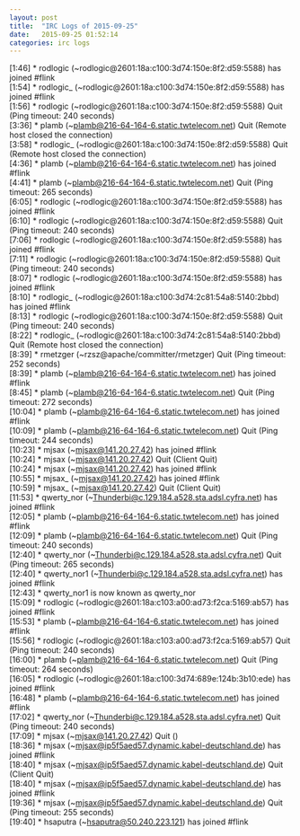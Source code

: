 ```yaml
---
layout: post
title:  "IRC Logs of 2015-09-25"
date:   2015-09-25 01:52:14
categories: irc logs
---
```

<span class="irc-date">[1:46]</span> <span class="irc-green">* rodlogic (~rodlogic@2601:18a:c100:3d74:150e:8f2:d59:5588) has joined #flink</span><br />
<span class="irc-date">[1:54]</span> <span class="irc-green">* rodlogic_ (~rodlogic@2601:18a:c100:3d74:150e:8f2:d59:5588) has joined #flink</span><br />
<span class="irc-date">[1:56]</span> <span class="irc-navy">* rodlogic (~rodlogic@2601:18a:c100:3d74:150e:8f2:d59:5588) Quit (Ping timeout: 240 seconds)</span><br />
<span class="irc-date">[3:36]</span> <span class="irc-navy">* plamb (~plamb@216-64-164-6.static.twtelecom.net) Quit (Remote host closed the connection)</span><br />
<span class="irc-date">[3:58]</span> <span class="irc-navy">* rodlogic_ (~rodlogic@2601:18a:c100:3d74:150e:8f2:d59:5588) Quit (Remote host closed the connection)</span><br />
<span class="irc-date">[4:36]</span> <span class="irc-green">* plamb (~plamb@216-64-164-6.static.twtelecom.net) has joined #flink</span><br />
<span class="irc-date">[4:41]</span> <span class="irc-navy">* plamb (~plamb@216-64-164-6.static.twtelecom.net) Quit (Ping timeout: 265 seconds)</span><br />
<span class="irc-date">[6:05]</span> <span class="irc-green">* rodlogic (~rodlogic@2601:18a:c100:3d74:150e:8f2:d59:5588) has joined #flink</span><br />
<span class="irc-date">[6:10]</span> <span class="irc-navy">* rodlogic (~rodlogic@2601:18a:c100:3d74:150e:8f2:d59:5588) Quit (Ping timeout: 240 seconds)</span><br />
<span class="irc-date">[7:06]</span> <span class="irc-green">* rodlogic (~rodlogic@2601:18a:c100:3d74:150e:8f2:d59:5588) has joined #flink</span><br />
<span class="irc-date">[7:11]</span> <span class="irc-navy">* rodlogic (~rodlogic@2601:18a:c100:3d74:150e:8f2:d59:5588) Quit (Ping timeout: 240 seconds)</span><br />
<span class="irc-date">[8:07]</span> <span class="irc-green">* rodlogic (~rodlogic@2601:18a:c100:3d74:150e:8f2:d59:5588) has joined #flink</span><br />
<span class="irc-date">[8:10]</span> <span class="irc-green">* rodlogic_ (~rodlogic@2601:18a:c100:3d74:2c81:54a8:5140:2bbd) has joined #flink</span><br />
<span class="irc-date">[8:13]</span> <span class="irc-navy">* rodlogic (~rodlogic@2601:18a:c100:3d74:150e:8f2:d59:5588) Quit (Ping timeout: 240 seconds)</span><br />
<span class="irc-date">[8:22]</span> <span class="irc-navy">* rodlogic_ (~rodlogic@2601:18a:c100:3d74:2c81:54a8:5140:2bbd) Quit (Remote host closed the connection)</span><br />
<span class="irc-date">[8:39]</span> <span class="irc-navy">* rmetzger (~rzsz@apache/committer/rmetzger) Quit (Ping timeout: 252 seconds)</span><br />
<span class="irc-date">[8:39]</span> <span class="irc-green">* plamb (~plamb@216-64-164-6.static.twtelecom.net) has joined #flink</span><br />
<span class="irc-date">[8:45]</span> <span class="irc-navy">* plamb (~plamb@216-64-164-6.static.twtelecom.net) Quit (Ping timeout: 272 seconds)</span><br />
<span class="irc-date">[10:04]</span> <span class="irc-green">* plamb (~plamb@216-64-164-6.static.twtelecom.net) has joined #flink</span><br />
<span class="irc-date">[10:09]</span> <span class="irc-navy">* plamb (~plamb@216-64-164-6.static.twtelecom.net) Quit (Ping timeout: 244 seconds)</span><br />
<span class="irc-date">[10:23]</span> <span class="irc-green">* mjsax (~mjsax@141.20.27.42) has joined #flink</span><br />
<span class="irc-date">[10:24]</span> <span class="irc-navy">* mjsax (~mjsax@141.20.27.42) Quit (Client Quit)</span><br />
<span class="irc-date">[10:24]</span> <span class="irc-green">* mjsax (~mjsax@141.20.27.42) has joined #flink</span><br />
<span class="irc-date">[10:55]</span> <span class="irc-green">* mjsax_ (~mjsax@141.20.27.42) has joined #flink</span><br />
<span class="irc-date">[10:59]</span> <span class="irc-navy">* mjsax_ (~mjsax@141.20.27.42) Quit (Client Quit)</span><br />
<span class="irc-date">[11:53]</span> <span class="irc-green">* qwerty_nor (~Thunderbi@c.129.184.a528.sta.adsl.cyfra.net) has joined #flink</span><br />
<span class="irc-date">[12:05]</span> <span class="irc-green">* plamb (~plamb@216-64-164-6.static.twtelecom.net) has joined #flink</span><br />
<span class="irc-date">[12:09]</span> <span class="irc-navy">* plamb (~plamb@216-64-164-6.static.twtelecom.net) Quit (Ping timeout: 240 seconds)</span><br />
<span class="irc-date">[12:40]</span> <span class="irc-navy">* qwerty_nor (~Thunderbi@c.129.184.a528.sta.adsl.cyfra.net) Quit (Ping timeout: 265 seconds)</span><br />
<span class="irc-date">[12:40]</span> <span class="irc-green">* qwerty_nor1 (~Thunderbi@c.129.184.a528.sta.adsl.cyfra.net) has joined #flink</span><br />
<span class="irc-date">[12:43]</span> <span class="irc-green">* qwerty_nor1 is now known as qwerty_nor</span><br />
<span class="irc-date">[15:09]</span> <span class="irc-green">* rodlogic (~rodlogic@2601:18a:c103:a00:ad73:f2ca:5169:ab57) has joined #flink</span><br />
<span class="irc-date">[15:53]</span> <span class="irc-green">* plamb (~plamb@216-64-164-6.static.twtelecom.net) has joined #flink</span><br />
<span class="irc-date">[15:56]</span> <span class="irc-navy">* rodlogic (~rodlogic@2601:18a:c103:a00:ad73:f2ca:5169:ab57) Quit (Ping timeout: 240 seconds)</span><br />
<span class="irc-date">[16:00]</span> <span class="irc-navy">* plamb (~plamb@216-64-164-6.static.twtelecom.net) Quit (Ping timeout: 264 seconds)</span><br />
<span class="irc-date">[16:05]</span> <span class="irc-green">* rodlogic (~rodlogic@2601:18a:c100:3d74:689e:124b:3b10:ede) has joined #flink</span><br />
<span class="irc-date">[16:48]</span> <span class="irc-green">* plamb (~plamb@216-64-164-6.static.twtelecom.net) has joined #flink</span><br />
<span class="irc-date">[17:02]</span> <span class="irc-navy">* qwerty_nor (~Thunderbi@c.129.184.a528.sta.adsl.cyfra.net) Quit (Ping timeout: 240 seconds)</span><br />
<span class="irc-date">[17:09]</span> <span class="irc-navy">* mjsax (~mjsax@141.20.27.42) Quit ()</span><br />
<span class="irc-date">[18:36]</span> <span class="irc-green">* mjsax (~mjsax@ip5f5aed57.dynamic.kabel-deutschland.de) has joined #flink</span><br />
<span class="irc-date">[18:40]</span> <span class="irc-navy">* mjsax (~mjsax@ip5f5aed57.dynamic.kabel-deutschland.de) Quit (Client Quit)</span><br />
<span class="irc-date">[18:40]</span> <span class="irc-green">* mjsax (~mjsax@ip5f5aed57.dynamic.kabel-deutschland.de) has joined #flink</span><br />
<span class="irc-date">[19:36]</span> <span class="irc-navy">* mjsax (~mjsax@ip5f5aed57.dynamic.kabel-deutschland.de) Quit (Ping timeout: 255 seconds)</span><br />
<span class="irc-date">[19:40]</span> <span class="irc-green">* hsaputra (~hsaputra@50.240.223.121) has joined #flink</span><br />
